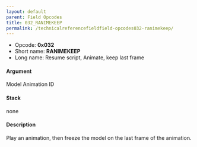 ```yaml
---
layout: default
parent: Field Opcodes
title: 032_RANIMEKEEP
permalink: /technicalreferencefieldfield-opcodes032-ranimekeep/
---
```


-   Opcode: **0x032**
-   Short name: **RANIMEKEEP**
-   Long name: Resume script, Animate, keep last frame

#### Argument

Model Animation ID

#### Stack

none

#### Description

Play an animation, then freeze the model on the last frame of the animation.

